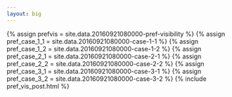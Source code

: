 ```yaml
---
layout: big
---
```

{% assign prefvis = site.data.20160921080000-pref-visibility %}
{% assign pref_case_1_1 = site.data.20160921080000-case-1-1 %}
{% assign pref_case_1_2 = site.data.20160921080000-case-1-2 %}
{% assign pref_case_2_1 = site.data.20160921080000-case-2-1 %}
{% assign pref_case_2_2 = site.data.20160921080000-case-2-2 %}
{% assign pref_case_3_1 = site.data.20160921080000-case-3-1 %}
{% assign pref_case_3_2 = site.data.20160921080000-case-3-2 %}
{% include pref_vis_post.html %}
